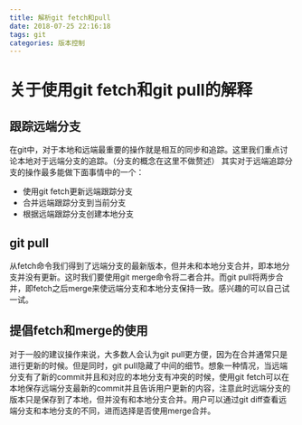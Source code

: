 ```yaml
---
title: 解析git fetch和pull
date: 2018-07-25 22:16:18
tags: git
categories: 版本控制
---
```


# 关于使用git fetch和git pull的解释

## 跟踪远端分支

在git中，对于本地和远端最重要的操作就是相互的同步和追踪。这里我们重点讨论本地对于远端分支的追踪。（分支的概念在这里不做赘述）  其实对于远端追踪分支的操作最多能做下面事情中的一个：  
* 使用git fetch更新远端跟踪分支
* 合并远端跟踪分支到当前分支
* 根据远端跟踪分支创建本地分支

## git pull

从fetch命令我们得到了远端分支的最新版本，但并未和本地分支合并，即本地分支并没有更新。这时我们要使用git merge命令将二者合并。而git pull将两步合并，即fetch之后merge来使远端分支和本地分支保持一致。感兴趣的可以自己试一试。

## 提倡fetch和merge的使用

对于一般的建议操作来说，大多数人会认为git pull更方便，因为在合并通常只是进行更新的时候。但是同时，git pull隐藏了中间的细节。想象一种情况，当远端分支有了新的commit并且和对应的本地分支有冲突的时候，使用git fetch可以在本地保存远端分支最新的commit并且告诉用户更新的内容，注意此时远端分支的版本只是保存到了本地，但并没有和本地分支合并。用户可以通过git diff查看远端分支和本地分支的不同，进而选择是否使用merge合并。

